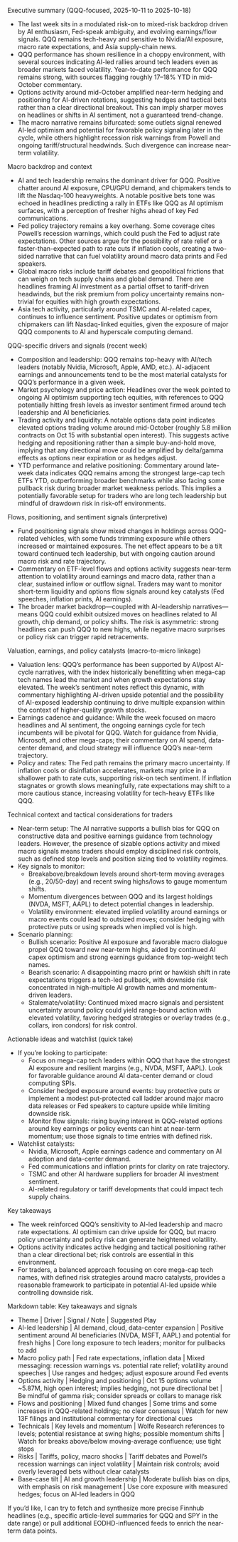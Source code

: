 Executive summary (QQQ-focused, 2025-10-11 to 2025-10-18)
- The last week sits in a modulated risk-on to mixed-risk backdrop driven by AI enthusiasm, Fed-speak ambiguity, and evolving earnings/flow signals. QQQ remains tech-heavy and sensitive to Nvidia/AI exposure, macro rate expectations, and Asia supply-chain news.
- QQQ performance has shown resilience in a choppy environment, with several sources indicating AI-led rallies around tech leaders even as broader markets faced volatility. Year-to-date performance for QQQ remains strong, with sources flagging roughly 17–18% YTD in mid-October commentary.
- Options activity around mid-October amplified near-term hedging and positioning for AI-driven rotations, suggesting hedges and tactical bets rather than a clear directional breakout. This can imply sharper moves on headlines or shifts in AI sentiment, not a guaranteed trend-change.
- The macro narrative remains bifurcated: some outlets signal renewed AI-led optimism and potential for favorable policy signaling later in the cycle, while others highlight recession risk warnings from Powell and ongoing tariff/structural headwinds. Such divergence can increase near-term volatility.

Macro backdrop and context
- AI and tech leadership remains the dominant driver for QQQ. Positive chatter around AI exposure, CPU/GPU demand, and chipmakers tends to lift the Nasdaq-100 heavyweights. A notable positive bets tone was echoed in headlines predicting a rally in ETFs like QQQ as AI optimism surfaces, with a perception of fresher highs ahead of key Fed communications.
- Fed policy trajectory remains a key overhang. Some coverage cites Powell’s recession warnings, which could push the Fed to adjust rate expectations. Other sources argue for the possibility of rate relief or a faster-than-expected path to rate cuts if inflation cools, creating a two-sided narrative that can fuel volatility around macro data prints and Fed speakers.
- Global macro risks include tariff debates and geopolitical frictions that can weigh on tech supply chains and global demand. There are headlines framing AI investment as a partial offset to tariff-driven headwinds, but the risk premium from policy uncertainty remains non-trivial for equities with high growth expectations.
- Asia tech activity, particularly around TSMC and AI-related capex, continues to influence sentiment. Positive updates or optimism from chipmakers can lift Nasdaq-linked equities, given the exposure of major QQQ components to AI and hyperscale computing demand.

QQQ-specific drivers and signals (recent week)
- Composition and leadership: QQQ remains top-heavy with AI/tech leaders (notably Nvidia, Microsoft, Apple, AMD, etc.). AI-adjacent earnings and announcements tend to be the most material catalysts for QQQ’s performance in a given week.
- Market psychology and price action: Headlines over the week pointed to ongoing AI optimism supporting tech equities, with references to QQQ potentially hitting fresh levels as investor sentiment firmed around tech leadership and AI beneficiaries.
- Trading activity and liquidity: A notable options data point indicates elevated options trading volume around mid-October (roughly 5.8 million contracts on Oct 15 with substantial open interest). This suggests active hedging and repositioning rather than a simple buy-and-hold move, implying that any directional move could be amplified by delta/gamma effects as options near expiration or as hedges adjust.
- YTD performance and relative positioning: Commentary around late-week data indicates QQQ remains among the strongest large-cap tech ETFs YTD, outperforming broader benchmarks while also facing some pullback risk during broader market weakness periods. This implies a potentially favorable setup for traders who are long tech leadership but mindful of drawdown risk in risk-off environments.

Flows, positioning, and sentiment signals (interpretive)
- Fund positioning signals show mixed changes in holdings across QQQ-related vehicles, with some funds trimming exposure while others increased or maintained exposures. The net effect appears to be a tilt toward continued tech leadership, but with ongoing caution around macro risk and rate trajectory.
- Commentary on ETF-level flows and options activity suggests near-term attention to volatility around earnings and macro data, rather than a clear, sustained inflow or outflow signal. Traders may want to monitor short-term liquidity and options flow signals around key catalysts (Fed speeches, inflation prints, AI earnings).
- The broader market backdrop—coupled with AI-leadership narratives—means QQQ could exhibit outsized moves on headlines related to AI growth, chip demand, or policy shifts. The risk is asymmetric: strong headlines can push QQQ to new highs, while negative macro surprises or policy risk can trigger rapid retracements.

Valuation, earnings, and policy catalysts (macro-to-micro linkage)
- Valuation lens: QQQ’s performance has been supported by AI/post AI-cycle narratives, with the index historically benefitting when mega-cap tech names lead the market and when growth expectations stay elevated. The week’s sentiment notes reflect this dynamic, with commentary highlighting AI-driven upside potential and the possibility of AI-exposed leadership continuing to drive multiple expansion within the context of higher-quality growth stocks.
- Earnings cadence and guidance: While the week focused on macro headlines and AI sentiment, the ongoing earnings cycle for tech incumbents will be pivotal for QQQ. Watch for guidance from Nvidia, Microsoft, and other mega-caps; their commentary on AI spend, data-center demand, and cloud strategy will influence QQQ’s near-term trajectory.
- Policy and rates: The Fed path remains the primary macro uncertainty. If inflation cools or disinflation accelerates, markets may price in a shallower path to rate cuts, supporting risk-on tech sentiment. If inflation stagnates or growth slows meaningfully, rate expectations may shift to a more cautious stance, increasing volatility for tech-heavy ETFs like QQQ.

Technical context and tactical considerations for traders
- Near-term setup: The AI narrative supports a bullish bias for QQQ on constructive data and positive earnings guidance from technology leaders. However, the presence of sizable options activity and mixed macro signals means traders should employ disciplined risk controls, such as defined stop levels and position sizing tied to volatility regimes.
- Key signals to monitor:
  - Breakabove/breakdown levels around short-term moving averages (e.g., 20/50-day) and recent swing highs/lows to gauge momentum shifts.
  - Momentum divergences between QQQ and its largest holdings (NVDA, MSFT, AAPL) to detect potential changes in leadership.
  - Volatility environment: elevated implied volatility around earnings or macro events could lead to outsized moves; consider hedging with protective puts or using spreads when implied vol is high.
- Scenario planning:
  - Bullish scenario: Positive AI exposure and favorable macro dialogue propel QQQ toward new near-term highs, aided by continued AI capex optimism and strong earnings guidance from top-weight tech names.
  - Bearish scenario: A disappointing macro print or hawkish shift in rate expectations triggers a tech-led pullback, with downside risk concentrated in high-multiple AI growth names and momentum-driven leaders.
  - Stalemate/volatility: Continued mixed macro signals and persistent uncertainty around policy could yield range-bound action with elevated volatility, favoring hedged strategies or overlay trades (e.g., collars, iron condors) for risk control.

Actionable ideas and watchlist (quick take)
- If you’re looking to participate:
  - Focus on mega-cap tech leaders within QQQ that have the strongest AI exposure and resilient margins (e.g., NVDA, MSFT, AAPL). Look for favorable guidance around AI data-center demand or cloud computing SPIs.
  - Consider hedged exposure around events: buy protective puts or implement a modest put-protected call ladder around major macro data releases or Fed speakers to capture upside while limiting downside risk.
  - Monitor flow signals: rising buying interest in QQQ-related options around key earnings or policy events can hint at near-term momentum; use those signals to time entries with defined risk.
- Watchlist catalysts:
  - Nvidia, Microsoft, Apple earnings cadence and commentary on AI adoption and data-center demand.
  - Fed communications and inflation prints for clarity on rate trajectory.
  - TSMC and other AI hardware suppliers for broader AI investment sentiment.
  - AI-related regulatory or tariff developments that could impact tech supply chains.

Key takeaways
- The week reinforced QQQ’s sensitivity to AI-led leadership and macro rate expectations. AI optimism can drive upside for QQQ, but macro policy uncertainty and policy risk can generate heightened volatility.
- Options activity indicates active hedging and tactical positioning rather than a clear directional bet; risk controls are essential in this environment.
- For traders, a balanced approach focusing on core mega-cap tech names, with defined risk strategies around macro catalysts, provides a reasonable framework to participate in potential AI-led upside while controlling downside risk.

Markdown table: Key takeaways and signals
- Theme | Driver | Signal / Note | Suggested Play
- AI-led leadership | AI demand, cloud, data-center expansion | Positive sentiment around AI beneficiaries (NVDA, MSFT, AAPL) and potential for fresh highs | Core long exposure to tech leaders; monitor for pullbacks to add
- Macro policy path | Fed rate expectations, inflation data | Mixed messaging: recession warnings vs. potential rate relief; volatility around speeches | Use ranges and hedges; adjust exposure around Fed events
- Options activity | Hedging and positioning | Oct 15 options volume ~5.87M, high open interest; implies hedging, not pure directional bet | Be mindful of gamma risk; consider spreads or collars to manage risk
- Flows and positioning | Mixed fund changes | Some trims and some increases in QQQ-related holdings; no clear consensus | Watch for new 13F filings and institutional commentary for directional cues
- Technicals | Key levels and momentum | Wolfe Research references to levels; potential resistance at swing highs; possible momentum shifts | Watch for breaks above/below moving-average confluence; use tight stops
- Risks | Tariffs, policy, macro shocks | Tariff debates and Powell’s recession warnings can inject volatility | Maintain risk controls; avoid overly leveraged bets without clear catalysts
- Base-case tilt | AI and growth leadership | Moderate bullish bias on dips, with emphasis on risk management | Use core exposure with measured hedges; focus on AI-led leaders in QQQ

If you’d like, I can try to fetch and synthesize more precise Finnhub headlines (e.g., specific article-level summaries for QQQ and SPY in the date range) or pull additional EODHD-influenced feeds to enrich the near-term data points.